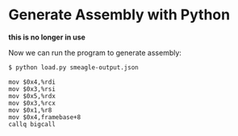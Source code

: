 # Generate Assembly with Python

**this is no longer in use**

Now we can run the program to generate assembly:

```bash
$ python load.py smeagle-output.json
```
```
mov $0x4,%rdi
mov $0x3,%rsi
mov $0x5,%rdx
mov $0x3,%rcx
mov $0x1,%r8
mov $0x4,framebase+8
callq bigcall
```

